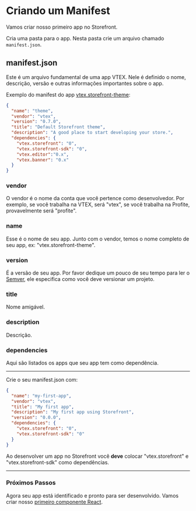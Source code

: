 # Criando um Manifest

Vamos criar nosso primeiro app no Storefront.

Cria uma pasta para o app. Nesta pasta crie um arquivo chamado `manifest.json`.

## manifest.json

Este é um arquivo fundamental de uma app VTEX. Nele é definido o nome, descrição, versão e outras informações importantes sobre o app.

Exemplo do manifest do app [vtex.storefront-theme](https://github.com/vtex-apps/theme):
```json
{
  "name": "theme",
  "vendor": "vtex",
  "version": "0.7.0",
  "title": "Default Storefront theme",
  "description": "A good place to start developing your store.",
  "dependencies": {
    "vtex.storefront": "0",
    "vtex.storefront-sdk": "0",
    "vtex.editor":"0.x",
    "vtex.banner": "0.x"
  }
}
```

### vendor

O vendor é o nome da conta que você pertence como desenvolvedor. Por exemplo, se você trabalha na VTEX, será "vtex", se você trabalha na Profite, provavelmente será "profite".

### name

Esse é o nome de seu app. Junto com o vendor, temos o nome completo de seu app, ex: "vtex.storefront-theme".

### version

É a versão de seu app. Por favor dedique um pouco de seu tempo para ler o [Semver](http://semver.org/), ele especifica como você deve versionar um projeto.

### title

Nome amigável.

### description

Descrição.

### dependencies

Aqui são listados os apps que seu app tem como dependência.

---

Crie o seu manifest.json com:

```json
{
  "name": "my-first-app",
  "vendor": "vtex",
  "title": "My first app",
  "description": "My first app using Storefront",
  "version": "0.0.0",
  "dependencies": {
    "vtex.storefront": "0",
    "vtex.storefront-sdk": "0"
  }
}
```

Ao desenvolver um app no Storefront você **deve** colocar "vtex.storefront" e "vtex.storefront-sdk" como dependências.

---

### Próximos Passos

Agora seu app está identificado e pronto para ser desenvolvido. Vamos criar nosso [primeiro componente React](componente-react.md).
